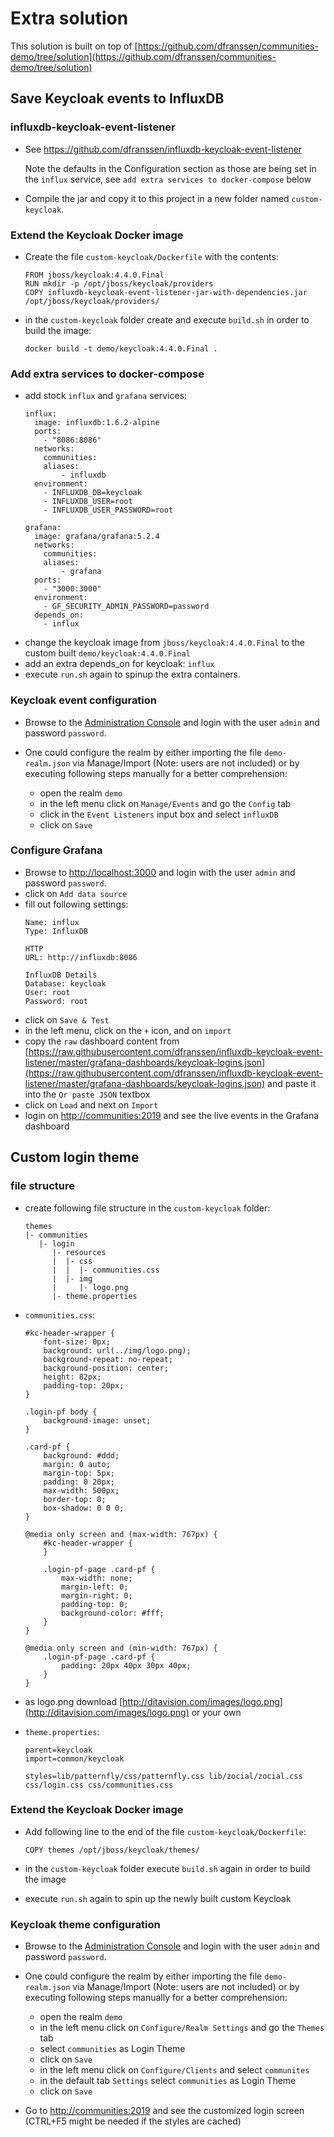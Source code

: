 # Extra solution

This solution is built on top of [https://github.com/dfranssen/communities-demo/tree/solution](https://github.com/dfranssen/communities-demo/tree/solution)

## Save Keycloak events to InfluxDB

### influxdb-keycloak-event-listener
- See https://github.com/dfranssen/influxdb-keycloak-event-listener

    Note the defaults in the Configuration section as those are being set in the `influx` service, see `add extra services to docker-compose` below

- Compile the jar and copy it to this project in a new folder named `custom-keycloak`.

### Extend the Keycloak Docker image
- Create the file `custom-keycloak/Dockerfile` with the contents:
    ```
    FROM jboss/keycloak:4.4.0.Final
    RUN mkdir -p /opt/jboss/keycloak/providers
    COPY influxdb-keycloak-event-listener-jar-with-dependencies.jar /opt/jboss/keycloak/providers/
    ```

- in the `custom-keycloak` folder create and execute `build.sh` in order to build the image:
    ```
    docker build -t demo/keycloak:4.4.0.Final .
    ```

### Add extra services to docker-compose
- add stock `influx` and `grafana` services:
    ```
    influx:
      image: influxdb:1.6.2-alpine
      ports:
        - "8086:8086"
      networks:
        communities:
        aliases:
            - influxdb
      environment:
        - INFLUXDB_DB=keycloak
        - INFLUXDB_USER=root
        - INFLUXDB_USER_PASSWORD=root

    grafana:
      image: grafana/grafana:5.2.4
      networks:
        communities:
        aliases:
            - grafana
      ports:
        - "3000:3000"
      environment:
        - GF_SECURITY_ADMIN_PASSWORD=password
      depends_on:
        - influx
    ```
- change the keycloak image from `jboss/keycloak:4.4.0.Final` to the custom built `demo/keycloak:4.4.0.Final`
- add an extra depends_on for keycloak: `influx`
- execute `run.sh` again to spinup the extra containers.

### Keycloak event configuration
- Browse to the [Administration Console](http://keycloak:8081/auth) and login with the user `admin` and password `password`.

- One could configure the realm by either importing the file `demo-realm.json` via Manage/Import (Note: users are not included) or by executing following steps manually for a better comprehension:

    - open the realm `demo`
    - in the left menu click on `Manage/Events` and go the `Config` tab
    - click in the `Event Listeners` input box and select `influxDB`
    - click on `Save`

### Configure Grafana
- Browse to [http://localhost:3000](http://localhost:3000) and login with the user `admin` and password `password`.
- click on `Add data source`
- fill out following settings:
    ```
    Name: influx
    Type: InfluxDB
    
    HTTP
    URL: http://influxdb:8086

    InfluxDB Details
    Database: keycloak
    User: root
    Password: root
    ```
- click on `Save & Test`
- in the left menu, click on the `+` icon, and on `import`
- copy the `raw` dashboard content from [https://raw.githubusercontent.com/dfranssen/influxdb-keycloak-event-listener/master/grafana-dashboards/keycloak-logins.json](https://raw.githubusercontent.com/dfranssen/influxdb-keycloak-event-listener/master/grafana-dashboards/keycloak-logins.json) and paste it into the `Or paste JSON` textbox
- click on `Load` and next on `Import`
- login on [http://communities:2019](http://communities:2019/) and see the live events in the Grafana dashboard

## Custom login theme
### file structure
- create following file structure in the `custom-keycloak` folder:
    ```
    themes
    |- communities
       |- login
          |- resources
          |  |- css
          |  |  |- communities.css
          |  |- img
          |     |- logo.png
          |- theme.properties
    ```
- `communities.css`:
    ```
    #kc-header-wrapper {
        font-size: 0px;
        background: url(../img/logo.png);
        background-repeat: no-repeat;
        background-position: center;
        height: 82px;
        padding-top: 20px;
    }

    .login-pf body {
        background-image: unset;
    }

    .card-pf {
        background: #ddd;
        margin: 0 auto;
        margin-top: 5px;
        padding: 0 20px;
        max-width: 500px;
        border-top: 0;
        box-shadow: 0 0 0;
    }

    @media only screen and (max-width: 767px) {
        #kc-header-wrapper {
        }

        .login-pf-page .card-pf {
            max-width: none;
            margin-left: 0;
            margin-right: 0;
            padding-top: 0;
            background-color: #fff;
        }
    }

    @media only screen and (min-width: 767px) {
        .login-pf-page .card-pf {
            padding: 20px 40px 30px 40px;
        }
    }
    ```
- as logo.png download [http://ditavision.com/images/logo.png](http://ditavision.com/images/logo.png) or your own

- `theme.properties`:
    ```
    parent=keycloak
    import=common/keycloak
    
    styles=lib/patternfly/css/patternfly.css lib/zocial/zocial.css css/login.css css/communities.css
    ```

### Extend the Keycloak Docker image
- Add following line to the end of the file `custom-keycloak/Dockerfile`:
    ```
    COPY themes /opt/jboss/keycloak/themes/
    ```

- in the `custom-keycloak` folder execute `build.sh` again in order to build the image
- execute `run.sh` again to spin up the newly built custom Keycloak

### Keycloak theme configuration
- Browse to the [Administration Console](http://keycloak:8081/auth) and login with the user `admin` and password `password`.

- One could configure the realm by either importing the file `demo-realm.json` via Manage/Import (Note: users are not included) or by executing following steps manually for a better comprehension:

    - open the realm `demo`
    - in the left menu click on `Configure/Realm Settings` and go the `Themes` tab
    - select `communities` as Login Theme
    - click on `Save`
    - in the left menu click on `Configure/Clients` and select `communites`
    - in the default tab `Settings` select `communities` as Login Theme
    - click on `Save`

- Go to [http://communities:2019](http://communities:2019/) and see the customized login screen (CTRL+F5 might be needed if the styles are cached)